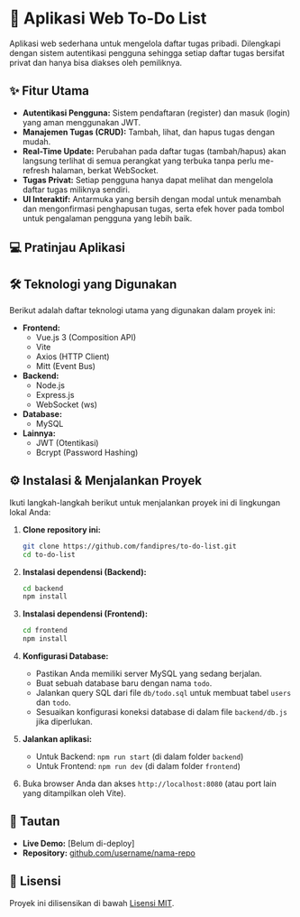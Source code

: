 # 🚀 Aplikasi Web To-Do List

Aplikasi web sederhana untuk mengelola daftar tugas pribadi. Dilengkapi dengan sistem autentikasi pengguna sehingga setiap daftar tugas bersifat privat dan hanya bisa diakses oleh pemiliknya.

## ✨ Fitur Utama

* **Autentikasi Pengguna:** Sistem pendaftaran (register) dan masuk (login) yang aman menggunakan JWT.
* **Manajemen Tugas (CRUD):** Tambah, lihat, dan hapus tugas dengan mudah.
* **Real-Time Update:** Perubahan pada daftar tugas (tambah/hapus) akan langsung terlihat di semua perangkat yang terbuka tanpa perlu me-refresh halaman, berkat WebSocket.
* **Tugas Privat:** Setiap pengguna hanya dapat melihat dan mengelola daftar tugas miliknya sendiri.
* **UI Interaktif:** Antarmuka yang bersih dengan modal untuk menambah dan mengonfirmasi penghapusan tugas, serta efek hover pada tombol untuk pengalaman pengguna yang lebih baik.

## 💻 Pratinjau Aplikasi

## 🛠️ Teknologi yang Digunakan

Berikut adalah daftar teknologi utama yang digunakan dalam proyek ini:

* **Frontend:**
    * Vue.js 3 (Composition API)
    * Vite
    * Axios (HTTP Client)
    * Mitt (Event Bus)
* **Backend:**
    * Node.js
    * Express.js
    * WebSocket (ws)
* **Database:**
    * MySQL
* **Lainnya:**
    * JWT (Otentikasi)
    * Bcrypt (Password Hashing)

## ⚙️ Instalasi & Menjalankan Proyek

Ikuti langkah-langkah berikut untuk menjalankan proyek ini di lingkungan lokal Anda:

1.  **Clone repository ini:**
    ```bash
    git clone https://github.com/fandipres/to-do-list.git
    cd to-do-list
    ```

2.  **Instalasi dependensi (Backend):**
    ```bash
    cd backend
    npm install
    ```

3.  **Instalasi dependensi (Frontend):**
    ```bash
    cd frontend
    npm install
    ```

4.  **Konfigurasi Database:**
    * Pastikan Anda memiliki server MySQL yang sedang berjalan.
    * Buat sebuah database baru dengan nama `todo`.
    * Jalankan query SQL dari file `db/todo.sql` untuk membuat tabel `users` dan `todo`.
    * Sesuaikan konfigurasi koneksi database di dalam file `backend/db.js` jika diperlukan.

5.  **Jalankan aplikasi:**
    * Untuk Backend: `npm run start` (di dalam folder `backend`)
    * Untuk Frontend: `npm run dev` (di dalam folder `frontend`)

6.  Buka browser Anda dan akses `http://localhost:8080` (atau port lain yang ditampilkan oleh Vite).

## 🔗 Tautan

* **Live Demo:** [Belum di-deploy]
* **Repository:** [github.com/username/nama-repo](https://github.com/username/nama-repo)

## 📄 Lisensi

Proyek ini dilisensikan di bawah [Lisensi MIT](https://www.google.com/search?q=LICENSE).